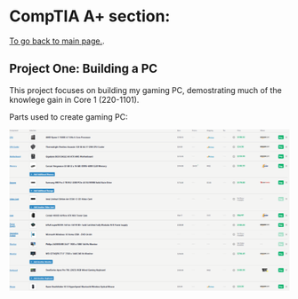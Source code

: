 # CompTIA A+ section: 

[To go back to main page.](../index.md).

## Project One: Building a PC

This project focuses on building my gaming PC, demostrating much of the knowlege gain in Core 1 (220-1101).

Parts used to create gaming PC:

<img src="./pc-Images/pc-Part-List.png" alt="PC parts used">



